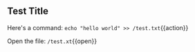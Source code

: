 ## Test Title

Here's a command:
`echo "hello world" >> /test.txt`{{action}}

Open the file:
`/test.xt`{{open}}